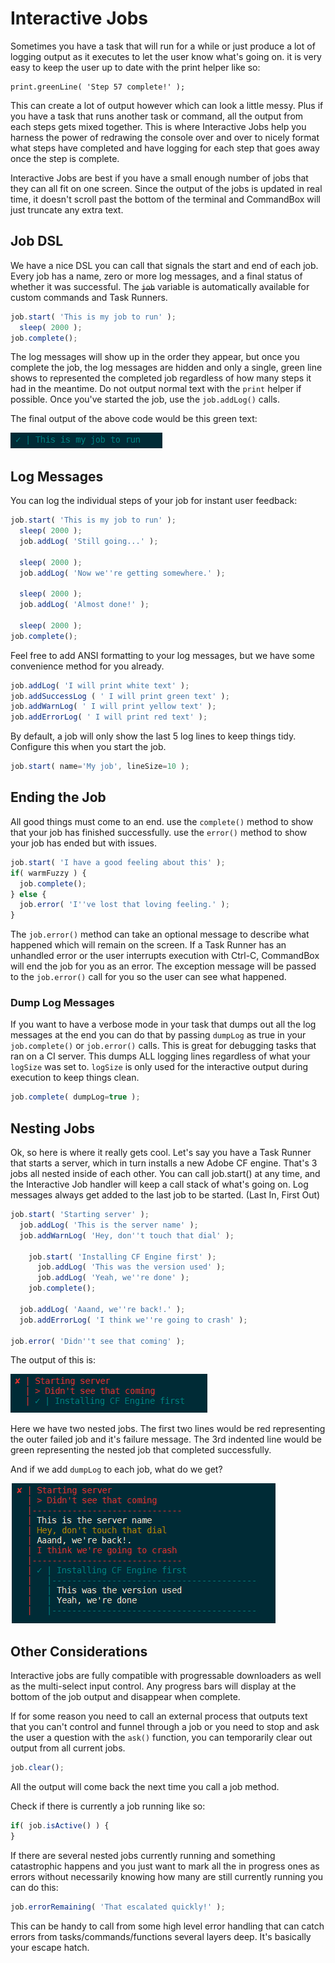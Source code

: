 # Interactive Jobs

Sometimes you have a task that will run for a while or just produce a lot of logging output as it executes to let the user know what's going on.  it is very easy to keep the user up to date with the print helper like so:

```text
print.greenLine( 'Step 57 complete!' );
```

This can create a lot of output however which can look a little messy.  Plus if you have a task that runs another task or command, all the output from each steps gets mixed together.  This is where Interactive Jobs help you harness the power of redrawing the console over and over to nicely format what steps have completed and have logging for each step that goes away once the step is complete.  

Interactive Jobs are best if you have a small enough number of jobs that they can all fit on one screen.  Since the output of the jobs is updated in real time, it doesn't scroll past the bottom of the terminal and CommandBox will just truncate any extra text. 

## Job DSL

We have a nice DSL you can call that signals the start and end of each job.  Every job has a name, zero or more log messages, and a final status of whether it was successful.  The ~~`job`~~ variable is automatically available for custom commands and Task Runners.

```javascript
job.start( 'This is my job to run' );
  sleep( 2000 );
job.complete();
```

The log messages will show up in the order they appear, but once you complete the job, the log messages are hidden and only a single, green line shows to represented the completed job regardless of how many steps it had in the meantime.  Do not output normal text with the `print` helper if possible.  Once you've started the job, use the `job.addLog()` calls.

The final output of the above code would be this green text:

![](../.gitbook/assets/image%20%288%29.png)

## Log Messages

You can log the individual steps of your job for instant user feedback:

```javascript
job.start( 'This is my job to run' );
  sleep( 2000 );
  job.addLog( 'Still going...' );
  
  sleep( 2000 );
  job.addLog( 'Now we''re getting somewhere.' );
  
  sleep( 2000 );
  job.addLog( 'Almost done!' );
  
  sleep( 2000 );
job.complete();
```

Feel free to add ANSI formatting to your log messages, but we have some convenience method for you already.

```javascript
job.addLog( 'I will print white text' );
job.addSuccessLog ( ' I will print green text' );
job.addWarnLog( ' I will print yellow text' );
job.addErrorLog( ' I will print red text' );
```

By default, a job will only show the last 5 log lines to keep things tidy.  Configure this when you start the job.

```javascript
job.start( name='My job', lineSize=10 );
```

## Ending the Job

All good things must come to an end.  use the `complete()` method to show that your job has finished successfully.  use the `error()` method to show your job has ended but with issues.  

```javascript
job.start( 'I have a good feeling about this' );
if( warmFuzzy ) {
  job.complete();
} else {
  job.error( 'I''ve lost that loving feeling.' );
}
```

The `job.error()` method can take an optional message to describe what happened which will remain on the screen. If a Task Runner has an unhandled error or the user interrupts execution with Ctrl-C, CommandBox will end the job for you as an error.  The exception message will be passed to the `job.error()` call for you so the user can see what happened.

### Dump Log Messages

If you want to have a verbose mode in your task that dumps out all the log messages at the end you can do that by passing `dumpLog` as true in your `job.complete()` or `job.error()` calls.  This is great for debugging tasks that ran on a CI server. This dumps ALL logging lines regardless of what your `logSize` was set to.  `logSize` is only used for the interactive output during execution to keep things clean.

```javascript
job.complete( dumpLog=true );
```

## Nesting Jobs

Ok, so here is where it really gets cool.  Let's say you have a Task Runner that starts a server, which in turn installs a new Adobe CF engine.  That's 3 jobs all nested inside of each other.  You can call job.start\(\) at any time, and the Interactive Job handler will keep a call stack of what's going on.  Log messages always get added to the last job to be started.   \(Last In, First Out\)

```javascript
job.start( 'Starting server' );
  job.addLog( 'This is the server name' );
  job.addWarnLog( 'Hey, don''t touch that dial' );

    job.start( 'Installing CF Engine first' );
      job.addLog( 'This was the version used' );
      job.addLog( 'Yeah, we''re done' );
    job.complete();

  job.addLog( 'Aaand, we''re back!.' );
  job.addErrorLog( 'I think we''re going to crash' );

job.error( 'Didn''t see that coming' );
```

The output of this is:

![](../.gitbook/assets/image%20%2810%29.png)

Here we have two nested jobs.   The first two lines would be red representing the outer failed job and it's failure message.  The 3rd indented line would be green representing the nested job that completed successfully.  

And if we add `dumpLog` to each job, what do we get?

![](../.gitbook/assets/image%20%285%29.png)

## Other Considerations

Interactive jobs are fully compatible with progressable downloaders as well as the multi-select input control.  Any progress bars will display at the bottom of the job output and disappear when complete.  

If for some reason you need to call an external process that outputs text that you can't control and funnel through a job or you need to stop and ask the user a question with the `ask()` function, you can temporarily clear out output from all current jobs.

```javascript
job.clear();
```

All the output will come back the next time you call a job method.

Check if there is currently a job running like so:

```javascript
if( job.isActive() ) {
}
```

If there are several nested jobs currently running and something catastrophic happens and you just want to mark all the in progress ones as errors without necessarily knowing how many are still currently running you can do this:

```javascript
job.errorRemaining( 'That escalated quickly!' );
```

This can be handy to call from some high level error handling that can catch errors from tasks/commands/functions several layers deep.  It's basically your escape hatch.



